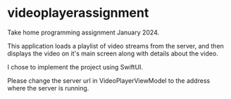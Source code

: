 # videoplayerassignment
Take home programming assignment January 2024.

This application loads a playlist of video streams from the server, and then displays the video on it's main screen along with details about the video.

I chose to implement the project using SwiftUI.

Please change the server url in VideoPlayerViewModel to the address where the server is running.


